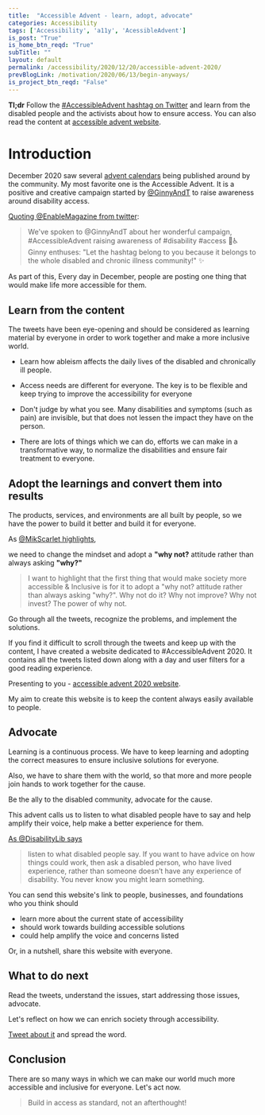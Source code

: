 ```yaml
---
title:  "Accessible Advent - learn, adopt, advocate"
categories: Accessibility
tags: ['Accessibility', 'a11y', 'AcessibleAdvent']
is_post: "True"
is_home_btn_reqd: "True"
subTitle: ""
layout: default
permalink: /accessibility/2020/12/20/accessible-advent-2020/
prevBlogLink: /motivation/2020/06/13/begin-anyways/
is_project_btn_reqd: "False"
---
```




**Tl;dr**
Follow the [#AccessibleAdvent hashtag on Twitter](https://twitter.com/search?q=%23AccessibleAdvent&src=typed_query&f=live) and learn from the disabled people and the activists about how to ensure access. 
You can also read the content at [accessible advent website](https://accessible-advent-2020.vercel.app/). 

# Introduction

December 2020 saw several [advent calendars](https://en.wikipedia.org/wiki/Advent_calendar) being published around by the community. My most favorite one is the Accessible Advent. It is a positive and creative campaign started by [@GinnyAndT](https://twitter.com/GinnyAndT) to raise awareness around disability access. 


[Quoting @EnableMagazine from twitter](https://twitter.com/EnableMagazine/status/1333830090069839877):

> We've spoken to @GinnyAndT about her wonderful campaign, #AccessibleAdvent raising awareness of #disability #access 🎄♿️ 
Ginny enthuses: "Let the hashtag belong to you because it belongs to the whole disabled and chronic illness community!" ✨



As part of this, Every day in December, people are posting one thing that would make life more accessible for them. 


## Learn from the content

The tweets have been eye-opening and should be considered as learning material by everyone in order to work together and make a more inclusive world.

- Learn how ableism affects the daily lives of the disabled and chronically ill people.

- Access needs are different for everyone. The key is to be flexible and keep trying to improve the accessibility for everyone

- Don't judge by what you see. Many disabilities and symptoms (such as pain) are invisible, but that does not lessen the impact they have on the person.

- There are lots of things which we can do, efforts we can make in a transformative way, to normalize the disabilities and ensure fair treatment to everyone.



## Adopt the learnings and convert them into results

The products, services, and environments are all built by people, so we have the power to build it better and build it for everyone.

As [@MikScarlet highlights](https://twitter.com/MikScarlet/status/1333679704071692289), 

we need to change the mindset and adopt a **"why not?**  attitude rather than always asking **"why?"**

> I want to highlight that the first thing that would make society more accessible & Inclusive is for it to adopt a "why not? attitude rather than always asking "why?". Why not do it? Why not improve? Why not invest? The power of why not.


Go through all the tweets, recognize the problems, and implement the solutions.


If you find it difficult to scroll through the tweets and keep up with the content, I have created a website dedicated to #AccessibleAdvent 2020. 
It contains all the tweets listed down along with a day and user filters for a good reading experience.

Presenting to you - [accessible advent 2020 website](https://accessible-advent-2020.vercel.app/).


My aim to create this website is to keep the content always easily available to people.


## Advocate

Learning is a continuous process. We have to keep learning and adopting the correct measures to ensure inclusive solutions for everyone.

Also, we have to share them with the world, so that more and more people join hands to work together for the cause. 

Be the ally to the disabled community, advocate for the cause. 

This advent calls us to listen to what disabled people have to say and help amplify their voice, help make a better experience for them.


[As @DisabilityLib says](https://twitter.com/DisabilityLib/status/1334467514919608322)
> listen to what disabled people say. If you want to have advice on how things could work, then ask a disabled person, who have lived experience, rather than someone doesn’t have any experience of disability. You never know you might learn something.


You can send this website's link to people, businesses, and foundations who you think should 
- learn more about the current state of accessibility
- should work towards building accessible solutions
- could help amplify the voice and concerns listed

Or, in a nutshell, share this website with everyone.

## What to do next

Read the tweets, understand the issues, start addressing those issues, advocate.

Let's reflect on how we can enrich society through accessibility.

[Tweet about it](https://twitter.com/intent/tweet?text=Check%20out%20https://accessible-advent-2020.vercel.app/%20website%20created%20by%20@miracle_404%20#AccessibleAdvent) and spread the word.

## Conclusion

There are so many ways in which we can make our world much more accessible and inclusive for everyone. Let's act now.


> Build in access as standard, not an afterthought!







